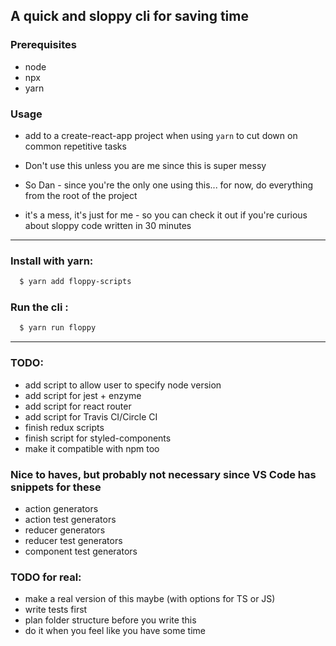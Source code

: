 ## A quick and sloppy cli for saving time

### Prerequisites

- node
- npx
- yarn

### Usage

- add to a create-react-app project when using `yarn` to cut down on common repetitive tasks

- Don't use this unless you are me since this is super messy
- So Dan - since you're the only one using this... for now, do everything from the root of the project
- it's a mess, it's just for me - so you can check it out if you're curious about sloppy code written in 30 minutes

---

### Install with yarn:

```sh
  $ yarn add floppy-scripts
```

### Run the cli :

```sh
  $ yarn run floppy
```

---

### TODO:

- add script to allow user to specify node version
- add script for jest + enzyme
- add script for react router
- add script for Travis CI/Circle CI
- finish redux scripts
- finish script for styled-components
- make it compatible with npm too

### Nice to haves, but probably not necessary since VS Code has snippets for these

- action generators
- action test generators
- reducer generators
- reducer test generators
- component test generators

### TODO for real:

- make a real version of this maybe (with options for TS or JS)
- write tests first
- plan folder structure before you write this
- do it when you feel like you have some time
